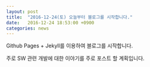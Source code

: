 ```yaml
---
layout: post
title:  "2016-12-24(토) 오늘부터 블로그를 시작합니다."
date:   2016-12-24 18:53:00 +0900
categories: news
---
```


Github Pages + Jekyll를 이용하여 블로그를 시작합니다.

주로 SW 관련 개발에 대한 이야기를 주로 포스트 할 계획입니다.
